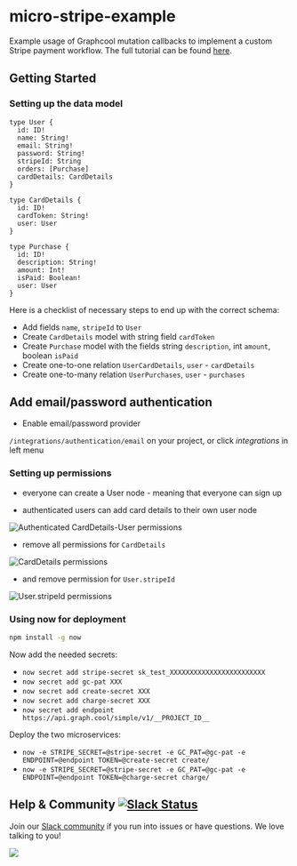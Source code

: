 # micro-stripe-example

Example usage of Graphcool mutation callbacks to implement a custom Stripe payment workflow. The full tutorial can be found [here](https://www.graph.cool/docs/tutorials/stripe-payments-with-mutation-callbacks-using-micro-and-now-soiyaquah7).

## Getting Started

### Setting up the data model

```idl
type User {
  id: ID!
  name: String!
  email: String!
  password: String!
  stripeId: String
  orders: [Purchase]
  cardDetails: CardDetails
}

type CardDetails {
  id: ID!
  cardToken: String!
  user: User
}

type Purchase {
  id: ID!
  description: String!
  amount: Int!
  isPaid: Boolean!
  user: User
}
```

Here is a checklist of necessary steps to end up with the correct schema:

* Add fields `name`, `stripeId` to `User`
* Create `CardDetails` model with string field `cardToken`
* Create `Purchase` model with the fields string `description`, int `amount`, boolean `isPaid`
* Create one-to-one relation `UserCardDetails`, `user` - `cardDetails`
* Create one-to-many relation `UserPurchases`, `user` - `purchases`

## Add email/password authentication

* Enable email/password provider

`/integrations/authentication/email` on your project, or click *integrations* in left menu

### Setting up permissions

* everyone can create a User node - meaning that everyone can sign up

* authenticated users can add card details to their own user node

![Authenticated CardDetails-User permissions](https://github.com/tecla5/micro-stripe-example/raw/master/screenshots/card-details-user-permission.png "Authenticated CardDetails-User permissions")

* remove all permissions for `CardDetails`

![CardDetails permissions](https://github.com/tecla5/micro-stripe-example/raw/master/screenshots/card-details-permission.png "CardDetails permissions")

* and remove permission for `User.stripeId`

![User.stripeId permissions](https://github.com/tecla5/micro-stripe-example/raw/master/screenshots/user-stripeid-permission.png "User.stripeId permissions")


### Using now for deployment

```sh
npm install -g now
```

Now add the needed secrets:

* `now secret add stripe-secret sk_test_XXXXXXXXXXXXXXXXXXXXXXXX`
* `now secret add gc-pat XXX`
* `now secret add create-secret XXX`
* `now secret add charge-secret XXX`
* `now secret add endpoint https://api.graph.cool/simple/v1/__PROJECT_ID__`

Deploy the two microservices:

* `now -e STRIPE_SECRET=@stripe-secret -e GC_PAT=@gc-pat -e ENDPOINT=@endpoint TOKEN=@create-secret create/`
* `now -e STRIPE_SECRET=@stripe-secret -e GC_PAT=@gc-pat -e ENDPOINT=@endpoint TOKEN=@charge-secret charge/`

## Help & Community [![Slack Status](https://slack.graph.cool/badge.svg)](https://slack.graph.cool)

Join our [Slack community](http://slack.graph.cool/) if you run into issues or have questions. We love talking to you!

![](http://i.imgur.com/5RHR6Ku.png)
